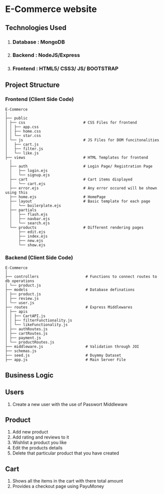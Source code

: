 # E-Commerce website

## Technologies Used

1. ### Database : MongoDB
2. ### Backend : NodeJS/Express
3. ### Frontend : HTML5/ CSS3/ JS/ BOOTSTRAP

## Project Structure

### Frontend (Client Side Code)

```shell
E-Commerce
│
├── public
│ ├── css                          # CSS Files for frontend
│ │ ├── app.css
│ │ ├── home.css
│ │ └── star.css
│ └── js                           # JS Files for DOM funcitonalities
│   ├── cart.js
│   ├── filter.js
│   └── like.js
├── views                          # HTML Templates for frontend
  │
  ├── auth                         # Login Page/ Registration Page
  │   ├── login.ejs
  │   └── signup.ejs
  ├── cart                         # Cart items displayed
  │   └── cart.ejs
  ├── error.ejs                    # Any error occured will be shown using this
  ├── home.ejs                     # HomePage
  ├── layout                       # Basic template for each page
  │   └── boilerplate.ejs
  ├── partials
  │   ├── flash.ejs
  │   ├── navbar.ejs
  │   └── search.ejs
  └── products                     # Different rendering pages
      ├── edit.ejs
      ├── index.ejs
      ├── new.ejs
      └── show.ejs

```

### Backend (Client Side Code)

```shell
E-Commerce
│
├── controllers                     # Functions to connect routes to db operations
│ └── product.js
├── models                          # Database definations
│ ├── product.js
│ ├── review.js
│ └── user.js
├── routes                          # Express Middlewares
│ ├── apis
│ │ ├── CartAPI.js
│ │ ├── filterFunctionality.js
│ │ └── likeFunctionality.js
│ ├── authRoutes.js
│ ├── cartRoutes.js
│ ├── payment.js
│ └── productRoutes.js
├── middleware.js                   # Validation through JOI
├── schemas.js
├── seed.js                         # Duymmy Dataset
├── app.js                          # Main Server File
```

## Business Logic

## Users

1. Create a new user with the use of Passwort Middleware

## Product

1. Add new product
2. Add rating and reviews to it
3. Wishlist a product you like
4. Edit the products details
5. Delete that particular product that you have created

## Cart

1. Shows all the items in the cart with there total amount
2. Provides a checkout page using PayuMoney
